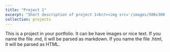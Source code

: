 ```yaml
---
title: "Project 1"
excerpt: "Short description of project 1<br/><img src='/images/500x300.png'>"
collection: projects
---
```


This is a project in your portfolio. It can be have images or nice text. If you name the file .md, it will be parsed as markdown. If you name the file .html, it will be parsed as HTML. 
